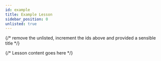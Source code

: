 ```yaml
---
id: example
title: Example Lesson
sidebar_position: 0
unlisted: true
---
```


{/* remove the unlisted, increment the ids above and provided a sensible title */}


{/* Lesson content goes here */}
